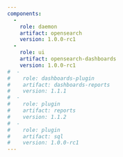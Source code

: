 ```yaml
---
components:
  -
    role: daemon
    artifact: opensearch
    version: 1.0.0-rc1
  -
    role: ui
    artifact: opensearch-dashboards
    version: 1.0.0-rc1
#  -
#    role: dashboards-plugin
#    artifact: dashboards-reports
#    version: 1.1.1
#  -
#    role: plugin
#    artifact: reports
#    version: 1.1.2
#  -
#    role: plugin
#    artifact: sql
#    version: 1.0.0-rc1
---
```

